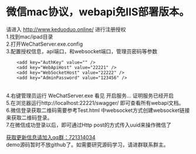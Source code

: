 # 微信mac协议，webapi免IIS部署版本。
 请进入  http://www.keduoduo.online/ 进行注册授权<br/>
1.找到mac/ipad目录<br/>
2.打开WeChatServer.exe.config<br/>
3.配置授权信息，api端口，和websocket端口，管理员密码等参数<br/>
```  
    <add key="AuthKey" value="" />
    <add key="WebApiHost" value="22221" />
    <add key="WebSocketHost" value="22222" />
    <add key="AdminPassword" value="123456" />
```
<br/>
4.右键管理员运行 WeChatServer.exe
看见  开启服务... 证明服务已经开启<br/>
5.在浏览器运行http://localhost:22221/swagger/ 即可查看所有webapi文档。<br/>
6.微信登录获取二维码需要参考Test.html 中websocket方式创建websocket链接来获取二维码登录。<br/>
7.在微信成功登录以后，即可通过Http post的方式传入uuid来操作微信了<br/>



<a target="_blank" href="//shang.qq.com/wpa/qunwpa?idkey=3194af004cbc013eff0a61b99a46ae6f66c2c1f1fc62a9cdf58de1fd2b471058">获取更新信息请加入qq群：721314034</a>
<br/>
demo源码暂时不放github了。如需要研究源码学习，请进群联系群主。